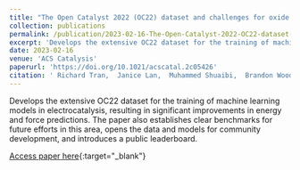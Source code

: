 ```yaml
---
title: "The Open Catalyst 2022 (OC22) dataset and challenges for oxide electrocatalysts"
collection: publications
permalink: /publication/2023-02-16-The-Open-Catalyst-2022-OC22-dataset-and-challenges-for-oxide-electrocatalysts
excerpt: 'Develops the extensive OC22 dataset for the training of machine learning models in electrocatalysis, resulting in significant improvements in energy and force predictions. The paper also establishes clear benchmarks for future efforts in this area, opens the data and models for community development, and introduces a public leaderboard.'
date: 2023-02-16
venue: 'ACS Catalysis'
paperurl: 'https://doi.org/10.1021/acscatal.2c05426'
citation: ' Richard Tran,  Janice Lan,  Muhammed Shuaibi,  Brandon Wood,  Siddharth Goyal,  Abhishek Das,  Javier Heras-Domingo,  Adeesh Kolluru,  Ammar Rizvi,  Nima Shoghi,  others, &quot;The Open Catalyst 2022 (OC22) dataset and challenges for oxide electrocatalysts.&quot; ACS Catalysis, 2023.'
---
```

Develops the extensive OC22 dataset for the training of machine learning models in electrocatalysis, resulting in significant improvements in energy and force predictions. The paper also establishes clear benchmarks for future efforts in this area, opens the data and models for community development, and introduces a public leaderboard.

[Access paper here](https://doi.org/10.1021/acscatal.2c05426){:target="_blank"}
